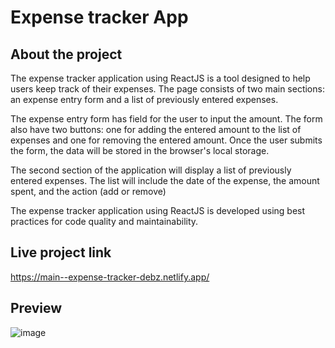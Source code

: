# Expense tracker App
## About the project

The expense tracker application using ReactJS is a tool designed to help users keep track of their expenses. The page consists of two main sections: an expense entry form and a list of previously entered expenses.

The expense entry form has field for the user to input the amount. The form also have two buttons: one for adding the entered amount to the list of expenses and one for removing the entered amount. Once the user submits the form, the data will be stored in the browser's local storage.

The second section of the application will display a list of previously entered expenses. The list will include the date of the expense, the amount spent, and the action (add or remove)

The expense tracker application using ReactJS is developed using best practices for code quality and maintainability. 

## Live project link

https://main--expense-tracker-debz.netlify.app/

## Preview

![image](https://user-images.githubusercontent.com/67649413/226474513-a446cd5f-629d-4db3-b40f-193de7fa5fa1.png)
